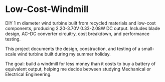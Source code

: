 # Low-Cost-Windmill
DIY 1 m diameter wind turbine built from recycled materials and low-cost components, producing 2.20-3.70V 0.33-2.08W DC output. Includes blade design, AC–DC converter circuitry, cost breakdown, and performance testing.

This project documents the design, construction, and testing of a small-scale wind turbine built during my summer holiday.

The goal: build a windmill for less money than it costs to buy a battery of equivalent output, helping me decide between studying Mechanical or Electrical Engineering.
